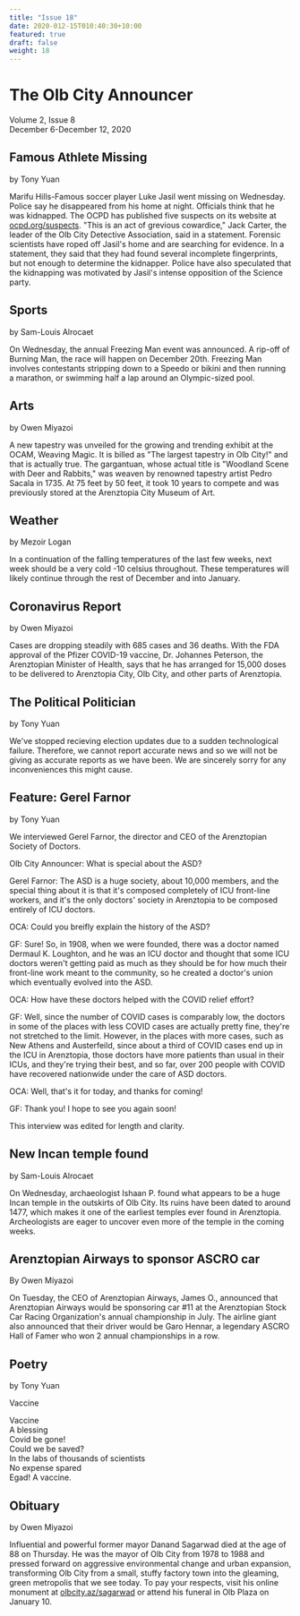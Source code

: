```yaml
---
title: "Issue 18"
date: 2020-012-15T010:40:30+10:00
featured: true
draft: false
weight: 18
---
```



# The Olb City Announcer
Volume 2, Issue 8    
December 6-December 12, 2020    

## Famous Athlete Missing
by Tony Yuan

Marifu Hills-Famous soccer player Luke Jasil went missing on Wednesday. Police say he disappeared from his home at night. Officials think that he was kidnapped. The OCPD has published five suspects on its website at [ocpd.org/suspects](ocpd.org/suspects). "This is an act of grevious cowardice," Jack Carter, the leader of the Olb City Detective Association, said in a statement. Forensic scientists have roped off Jasil's home and are searching for evidence. In a statement, they said that they had found several incomplete fingerprints, but not enough to determine the kidnapper. Police have also speculated that the kidnapping was motivated by Jasil's intense opposition of the Science party.

## Sports
by Sam-Louis Alrocaet

On Wednesday, the annual Freezing Man event was announced. A rip-off of Burning Man, the race will happen on December 20th. Freezing Man involves contestants stripping down to a Speedo or bikini and then running a marathon, or swimming half a lap around an Olympic-sized pool.

## Arts
by Owen Miyazoi

A new tapestry was unveiled for the growing and trending exhibit at the OCAM, Weaving Magic. It is billed as "The largest tapestry in Olb City!" and that is actually true. The gargantuan, whose actual title is "Woodland Scene with Deer and Rabbits," was weaven by renowned tapestry artist Pedro Sacala in 1735. At 75 feet by 50 feet, it took 10 years to compete and was previously stored at the Arenztopia City Museum of Art. 

## Weather
by Mezoir Logan

In a continuation of the falling temperatures of the last few weeks, next week should be a very cold -10 celsius throughout. These temperatures will likely continue through the rest of December and into January.

## Coronavirus Report
by Owen Miyazoi

Cases are dropping steadily with 685 cases and 36 deaths. With the FDA approval of the Pfizer COVID-19 vaccine, Dr. Johannes Peterson, the Arenztopian Minister of Health, says that he has arranged for 15,000 doses to be delivered to Arenztopia City, Olb City, and other parts of Arenztopia.

## The Political Politician
by Tony Yuan

We've stopped recieving election updates due to a sudden technological failure. Therefore, we cannot report accurate news and so we will not be giving as accurate reports as we have been. We are sincerely sorry for any inconveniences this might cause.

## Feature: Gerel Farnor
by Tony Yuan

We interviewed Gerel Farnor, the director and CEO of the Arenztopian Society of Doctors.

Olb City Announcer: What is special about the ASD?

Gerel Farnor: The ASD is a huge society, about 10,000 members, and the special thing about it is that it's composed completely of ICU front-line workers, and it's the only doctors' society in Arenztopia to be composed entirely of ICU doctors.

OCA: Could you breifly explain the history of the ASD?

GF: Sure! So, in 1908, when we were founded, there was a doctor named Dermaul K. Loughton, and he was an ICU doctor and thought that some ICU doctors weren't getting paid as much as they should be for how much their front-line work meant to the community, so he created a doctor's union which eventually evolved into the ASD.

OCA: How have these doctors helped with the COVID relief effort?

GF: Well, since the number of COVID cases is comparably low, the doctors in some of the places with less COVID cases are actually pretty fine, they're not stretched to the limit. However, in the places with more cases, such as New Athens and Austerfeild, since about a third of COVID cases end up in the ICU in Arenztopia, those doctors have more patients than usual in their ICUs, and they're trying their best, and so far, over 200 people with COVID have recovered nationwide under the care of ASD doctors.

OCA: Well, that's it for today, and thanks for coming!

GF: Thank you! I hope to see you again soon!

This interview was edited for length and clarity.

## New Incan temple found
by Sam-Louis Alrocaet

On Wednesday, archaeologist Ishaan P. found what appears to be a huge Incan temple in the outskirts of Olb City. Its ruins have been dated to around 1477, which makes it one of the earliest temples ever found in Arenztopia. Archeologists are eager to uncover even more of the temple in the coming weeks.

## Arenztopian Airways to sponsor ASCRO car
By Owen Miyazoi

On Tuesday, the CEO of Arenztopian Airways, James O., announced that Arenztopian Airways would be sponsoring car #11 at the Arenztopian Stock Car Racing Organization's annual championship in July. The airline giant also announced that their driver would be Garo Hennar, a legendary ASCRO Hall of Famer who won 2 annual championships in a row. 

## Poetry
by Tony Yuan

Vaccine

Vaccine    
A blessing    
Covid be gone!    
Could we be saved?    
In the labs of thousands of scientists    
No expense spared    
Egad! A vaccine.    

## Obituary
by Owen Miyazoi

Influential and powerful former mayor Danand Sagarwad died at the age of 88 on Thursday. He was the mayor of Olb City from 1978 to 1988 and pressed forward on aggressive environmental change and urban expansion, transforming Olb City from a small, stuffy factory town into the gleaming, green metropolis that we see today. To pay your respects, visit his online monument at [olbcity.az/sagarwad](olbcity.az/sagarwad) or attend his funeral in Olb Plaza on January 10.
